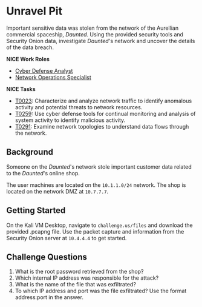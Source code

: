 # Unravel Pit

Important sensitive data was stolen from the network of the Aurellian commercial spaceship, *Daunted*. Using the provided security tools and Security Onion data, investigate *Daunted*'s network and uncover the details of the data breach.

**NICE Work Roles**

- [Cyber Defense Analyst](https://niccs.cisa.gov/workforce-development/nice-framework/)
- [Network Operations Specialist](https://niccs.cisa.gov/workforce-development/nice-framework/)

**NICE Tasks**

- [T0023](https://niccs.cisa.gov/workforce-development/nice-framework/): Characterize and analyze network traffic to identify anomalous activity and potential threats to network resources.
- [T0259](https://niccs.cisa.gov/workforce-development/nice-framework/): Use cyber defense tools for continual monitoring and analysis of system activity to identify malicious activity.
- [T0291](https://niccs.cisa.gov/workforce-development/nice-framework/): Examine network topologies to understand data flows through the network.

## Background

Someone on the *Daunted*'s network stole important customer data related to the *Daunted*'s online shop.

The user machines are located on the `10.1.1.0/24` network. The shop is located on the network DMZ at `10.7.7.7`.

## Getting Started

On the Kali VM Desktop, navigate to `challenge.us/files` and download the provided .pcapng file. Use the packet capture and information from the Security Onion server at `10.4.4.4` to get started.

## Challenge Questions

1. What is the root password retrieved from the shop?
2. Which internal IP address was responsible for the attack?
3. What is the name of the file that was exfiltrated?
4. To which IP address and port was the file exfiltrated? Use the format address:port in the answer.
